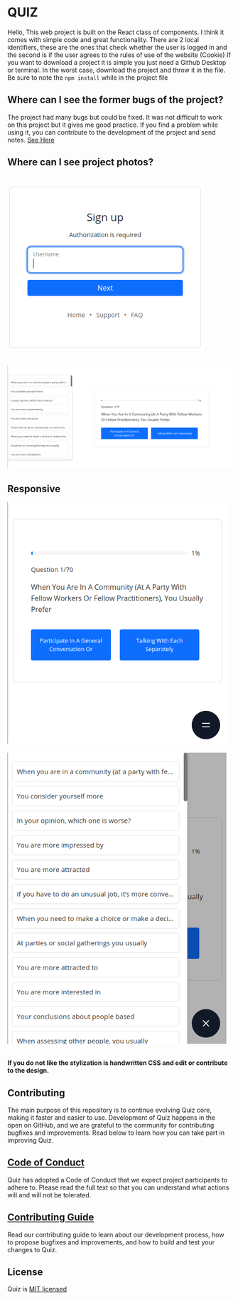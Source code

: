 # QUIZ

Hello, This web project is built on the React class of components. I think it comes with simple code and great functionality. There are 2 local identifiers, these are the ones that check whether the user is logged in and the second is if the user agrees to the rules of use of the website (Cookie) If you want to download a project it is simple you just need a Github Desktop or terminal. In the worst case, download the project and throw it in the file. Be sure to note the `npm install` while in the project file

## Where can I see the former bugs of the project?

The project had many bugs but could be fixed. It was not difficult to work on this project but it gives me good practice. If you find a problem while using it, you can contribute to the development of the project and send notes. [See Here](https://github.com/asyncfinkd/quiz/issues?q=is%3Aissue+is%3Aclosed)

## Where can I see project photos?

<br/><img src="./content/123.png">

<br/><img src="./content/1233.png">
<br/>

## Responsive

<img src="./content/12333.png">

<br/>
<br/>
<img src="./content/123333.png">
<br/>
<br/>

<b>If you do not like the stylization is handwritten CSS and edit or contribute to the design.</b>

## Contributing

The main purpose of this repository is to continue evolving Quiz core, making it faster and easier to use. Development of Quiz happens in the open on GitHub, and we are grateful to the community for contributing bugfixes and improvements. Read below to learn how you can take part in improving Quiz.

## [Code of Conduct](CODE_OF_CONDUCT.md)

Quiz has adopted a Code of Conduct that we expect project participants to adhere to. Please read the full text so that you can understand what actions will and will not be tolerated.

## [Contributing Guide](CONTRIBUTING.md)

Read our contributing guide to learn about our development process, how to propose bugfixes and improvements, and how to build and test your changes to Quiz.

## License

Quiz is [MIT licensed](LICENSE)
